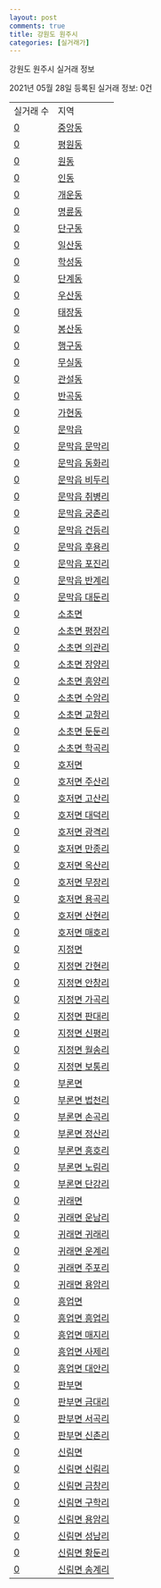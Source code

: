 ```yaml
---
layout: post
comments: true
title: 강원도 원주시
categories: [실거래가]
---
```


강원도 원주시 실거래 정보

2021년 05월 28일 등록된 실거래 정보: 0건


<table>
  <tr>
    <td>실거래 수</td>
    <td>지역</td>
  </tr>

  
  <tr>
    <td><a href="4213010100.html">0</a></td>
    <td><a href="4213010100.html">중앙동</a></td>
  </tr>
    

  <tr>
    <td><a href="4213010200.html">0</a></td>
    <td><a href="4213010200.html">평원동</a></td>
  </tr>
    

  <tr>
    <td><a href="4213010300.html">0</a></td>
    <td><a href="4213010300.html">원동</a></td>
  </tr>
    

  <tr>
    <td><a href="4213010400.html">0</a></td>
    <td><a href="4213010400.html">인동</a></td>
  </tr>
    

  <tr>
    <td><a href="4213010500.html">0</a></td>
    <td><a href="4213010500.html">개운동</a></td>
  </tr>
    

  <tr>
    <td><a href="4213010600.html">0</a></td>
    <td><a href="4213010600.html">명륜동</a></td>
  </tr>
    

  <tr>
    <td><a href="4213010700.html">0</a></td>
    <td><a href="4213010700.html">단구동</a></td>
  </tr>
    

  <tr>
    <td><a href="4213010800.html">0</a></td>
    <td><a href="4213010800.html">일산동</a></td>
  </tr>
    

  <tr>
    <td><a href="4213010900.html">0</a></td>
    <td><a href="4213010900.html">학성동</a></td>
  </tr>
    

  <tr>
    <td><a href="4213011000.html">0</a></td>
    <td><a href="4213011000.html">단계동</a></td>
  </tr>
    

  <tr>
    <td><a href="4213011100.html">0</a></td>
    <td><a href="4213011100.html">우산동</a></td>
  </tr>
    

  <tr>
    <td><a href="4213011200.html">0</a></td>
    <td><a href="4213011200.html">태장동</a></td>
  </tr>
    

  <tr>
    <td><a href="4213011300.html">0</a></td>
    <td><a href="4213011300.html">봉산동</a></td>
  </tr>
    

  <tr>
    <td><a href="4213011400.html">0</a></td>
    <td><a href="4213011400.html">행구동</a></td>
  </tr>
    

  <tr>
    <td><a href="4213011500.html">0</a></td>
    <td><a href="4213011500.html">무실동</a></td>
  </tr>
    

  <tr>
    <td><a href="4213011600.html">0</a></td>
    <td><a href="4213011600.html">관설동</a></td>
  </tr>
    

  <tr>
    <td><a href="4213011700.html">0</a></td>
    <td><a href="4213011700.html">반곡동</a></td>
  </tr>
    

  <tr>
    <td><a href="4213011800.html">0</a></td>
    <td><a href="4213011800.html">가현동</a></td>
  </tr>
    

  <tr>
    <td><a href="4213025000.html">0</a></td>
    <td><a href="4213025000.html">문막읍</a></td>
  </tr>
    

  <tr>
    <td><a href="4213025021.html">0</a></td>
    <td><a href="4213025021.html">문막읍 문막리</a></td>
  </tr>
    

  <tr>
    <td><a href="4213025022.html">0</a></td>
    <td><a href="4213025022.html">문막읍 동화리</a></td>
  </tr>
    

  <tr>
    <td><a href="4213025023.html">0</a></td>
    <td><a href="4213025023.html">문막읍 비두리</a></td>
  </tr>
    

  <tr>
    <td><a href="4213025024.html">0</a></td>
    <td><a href="4213025024.html">문막읍 취병리</a></td>
  </tr>
    

  <tr>
    <td><a href="4213025025.html">0</a></td>
    <td><a href="4213025025.html">문막읍 궁촌리</a></td>
  </tr>
    

  <tr>
    <td><a href="4213025026.html">0</a></td>
    <td><a href="4213025026.html">문막읍 건등리</a></td>
  </tr>
    

  <tr>
    <td><a href="4213025027.html">0</a></td>
    <td><a href="4213025027.html">문막읍 후용리</a></td>
  </tr>
    

  <tr>
    <td><a href="4213025028.html">0</a></td>
    <td><a href="4213025028.html">문막읍 포진리</a></td>
  </tr>
    

  <tr>
    <td><a href="4213025029.html">0</a></td>
    <td><a href="4213025029.html">문막읍 반계리</a></td>
  </tr>
    

  <tr>
    <td><a href="4213025030.html">0</a></td>
    <td><a href="4213025030.html">문막읍 대둔리</a></td>
  </tr>
    

  <tr>
    <td><a href="4213031000.html">0</a></td>
    <td><a href="4213031000.html">소초면</a></td>
  </tr>
    

  <tr>
    <td><a href="4213031021.html">0</a></td>
    <td><a href="4213031021.html">소초면 평장리</a></td>
  </tr>
    

  <tr>
    <td><a href="4213031022.html">0</a></td>
    <td><a href="4213031022.html">소초면 의관리</a></td>
  </tr>
    

  <tr>
    <td><a href="4213031023.html">0</a></td>
    <td><a href="4213031023.html">소초면 장양리</a></td>
  </tr>
    

  <tr>
    <td><a href="4213031024.html">0</a></td>
    <td><a href="4213031024.html">소초면 흥양리</a></td>
  </tr>
    

  <tr>
    <td><a href="4213031025.html">0</a></td>
    <td><a href="4213031025.html">소초면 수암리</a></td>
  </tr>
    

  <tr>
    <td><a href="4213031026.html">0</a></td>
    <td><a href="4213031026.html">소초면 교항리</a></td>
  </tr>
    

  <tr>
    <td><a href="4213031027.html">0</a></td>
    <td><a href="4213031027.html">소초면 둔둔리</a></td>
  </tr>
    

  <tr>
    <td><a href="4213031028.html">0</a></td>
    <td><a href="4213031028.html">소초면 학곡리</a></td>
  </tr>
    

  <tr>
    <td><a href="4213032000.html">0</a></td>
    <td><a href="4213032000.html">호저면</a></td>
  </tr>
    

  <tr>
    <td><a href="4213032021.html">0</a></td>
    <td><a href="4213032021.html">호저면 주산리</a></td>
  </tr>
    

  <tr>
    <td><a href="4213032022.html">0</a></td>
    <td><a href="4213032022.html">호저면 고산리</a></td>
  </tr>
    

  <tr>
    <td><a href="4213032023.html">0</a></td>
    <td><a href="4213032023.html">호저면 대덕리</a></td>
  </tr>
    

  <tr>
    <td><a href="4213032024.html">0</a></td>
    <td><a href="4213032024.html">호저면 광격리</a></td>
  </tr>
    

  <tr>
    <td><a href="4213032025.html">0</a></td>
    <td><a href="4213032025.html">호저면 만종리</a></td>
  </tr>
    

  <tr>
    <td><a href="4213032026.html">0</a></td>
    <td><a href="4213032026.html">호저면 옥산리</a></td>
  </tr>
    

  <tr>
    <td><a href="4213032027.html">0</a></td>
    <td><a href="4213032027.html">호저면 무장리</a></td>
  </tr>
    

  <tr>
    <td><a href="4213032028.html">0</a></td>
    <td><a href="4213032028.html">호저면 용곡리</a></td>
  </tr>
    

  <tr>
    <td><a href="4213032029.html">0</a></td>
    <td><a href="4213032029.html">호저면 산현리</a></td>
  </tr>
    

  <tr>
    <td><a href="4213032030.html">0</a></td>
    <td><a href="4213032030.html">호저면 매호리</a></td>
  </tr>
    

  <tr>
    <td><a href="4213033000.html">0</a></td>
    <td><a href="4213033000.html">지정면</a></td>
  </tr>
    

  <tr>
    <td><a href="4213033021.html">0</a></td>
    <td><a href="4213033021.html">지정면 간현리</a></td>
  </tr>
    

  <tr>
    <td><a href="4213033022.html">0</a></td>
    <td><a href="4213033022.html">지정면 안창리</a></td>
  </tr>
    

  <tr>
    <td><a href="4213033023.html">0</a></td>
    <td><a href="4213033023.html">지정면 가곡리</a></td>
  </tr>
    

  <tr>
    <td><a href="4213033024.html">0</a></td>
    <td><a href="4213033024.html">지정면 판대리</a></td>
  </tr>
    

  <tr>
    <td><a href="4213033025.html">0</a></td>
    <td><a href="4213033025.html">지정면 신평리</a></td>
  </tr>
    

  <tr>
    <td><a href="4213033026.html">0</a></td>
    <td><a href="4213033026.html">지정면 월송리</a></td>
  </tr>
    

  <tr>
    <td><a href="4213033027.html">0</a></td>
    <td><a href="4213033027.html">지정면 보통리</a></td>
  </tr>
    

  <tr>
    <td><a href="4213035000.html">0</a></td>
    <td><a href="4213035000.html">부론면</a></td>
  </tr>
    

  <tr>
    <td><a href="4213035021.html">0</a></td>
    <td><a href="4213035021.html">부론면 법천리</a></td>
  </tr>
    

  <tr>
    <td><a href="4213035022.html">0</a></td>
    <td><a href="4213035022.html">부론면 손곡리</a></td>
  </tr>
    

  <tr>
    <td><a href="4213035023.html">0</a></td>
    <td><a href="4213035023.html">부론면 정산리</a></td>
  </tr>
    

  <tr>
    <td><a href="4213035024.html">0</a></td>
    <td><a href="4213035024.html">부론면 흥호리</a></td>
  </tr>
    

  <tr>
    <td><a href="4213035025.html">0</a></td>
    <td><a href="4213035025.html">부론면 노림리</a></td>
  </tr>
    

  <tr>
    <td><a href="4213035026.html">0</a></td>
    <td><a href="4213035026.html">부론면 단강리</a></td>
  </tr>
    

  <tr>
    <td><a href="4213036000.html">0</a></td>
    <td><a href="4213036000.html">귀래면</a></td>
  </tr>
    

  <tr>
    <td><a href="4213036021.html">0</a></td>
    <td><a href="4213036021.html">귀래면 운남리</a></td>
  </tr>
    

  <tr>
    <td><a href="4213036022.html">0</a></td>
    <td><a href="4213036022.html">귀래면 귀래리</a></td>
  </tr>
    

  <tr>
    <td><a href="4213036023.html">0</a></td>
    <td><a href="4213036023.html">귀래면 운계리</a></td>
  </tr>
    

  <tr>
    <td><a href="4213036024.html">0</a></td>
    <td><a href="4213036024.html">귀래면 주포리</a></td>
  </tr>
    

  <tr>
    <td><a href="4213036025.html">0</a></td>
    <td><a href="4213036025.html">귀래면 용암리</a></td>
  </tr>
    

  <tr>
    <td><a href="4213037000.html">0</a></td>
    <td><a href="4213037000.html">흥업면</a></td>
  </tr>
    

  <tr>
    <td><a href="4213037021.html">0</a></td>
    <td><a href="4213037021.html">흥업면 흥업리</a></td>
  </tr>
    

  <tr>
    <td><a href="4213037022.html">0</a></td>
    <td><a href="4213037022.html">흥업면 매지리</a></td>
  </tr>
    

  <tr>
    <td><a href="4213037023.html">0</a></td>
    <td><a href="4213037023.html">흥업면 사제리</a></td>
  </tr>
    

  <tr>
    <td><a href="4213037024.html">0</a></td>
    <td><a href="4213037024.html">흥업면 대안리</a></td>
  </tr>
    

  <tr>
    <td><a href="4213038000.html">0</a></td>
    <td><a href="4213038000.html">판부면</a></td>
  </tr>
    

  <tr>
    <td><a href="4213038021.html">0</a></td>
    <td><a href="4213038021.html">판부면 금대리</a></td>
  </tr>
    

  <tr>
    <td><a href="4213038022.html">0</a></td>
    <td><a href="4213038022.html">판부면 서곡리</a></td>
  </tr>
    

  <tr>
    <td><a href="4213038023.html">0</a></td>
    <td><a href="4213038023.html">판부면 신촌리</a></td>
  </tr>
    

  <tr>
    <td><a href="4213039000.html">0</a></td>
    <td><a href="4213039000.html">신림면</a></td>
  </tr>
    

  <tr>
    <td><a href="4213039021.html">0</a></td>
    <td><a href="4213039021.html">신림면 신림리</a></td>
  </tr>
    

  <tr>
    <td><a href="4213039022.html">0</a></td>
    <td><a href="4213039022.html">신림면 금창리</a></td>
  </tr>
    

  <tr>
    <td><a href="4213039023.html">0</a></td>
    <td><a href="4213039023.html">신림면 구학리</a></td>
  </tr>
    

  <tr>
    <td><a href="4213039024.html">0</a></td>
    <td><a href="4213039024.html">신림면 용암리</a></td>
  </tr>
    

  <tr>
    <td><a href="4213039025.html">0</a></td>
    <td><a href="4213039025.html">신림면 성남리</a></td>
  </tr>
    

  <tr>
    <td><a href="4213039026.html">0</a></td>
    <td><a href="4213039026.html">신림면 황둔리</a></td>
  </tr>
    

  <tr>
    <td><a href="4213039027.html">0</a></td>
    <td><a href="4213039027.html">신림면 송계리</a></td>
  </tr>
    


</table>
    